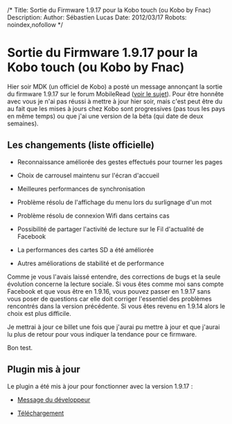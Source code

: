 /*
Title: Sortie du Firmware 1.9.17 pour la Kobo touch (ou Kobo by Fnac)
Description: 
Author: Sébastien Lucas
Date: 2012/03/17
Robots: noindex,nofollow
*/
# Sortie du Firmware 1.9.17 pour la Kobo touch (ou Kobo by Fnac)

Hier soir MDK (un officiel de Kobo) a posté un message annonçant la sortie du firmware 1.9.17 sur le forum MobileRead ([voir le sujet](http://www.mobileread.com/forums/showthread.php?t=172355)). Pour être honnête avec vous je n'ai pas réussi à mettre à jour hier soir, mais c'est peut être du au fait que les mises à jours chez Kobo sont progressives (pas tous les pays en même temps) ou que j'ai une version de la béta (qui date de deux semaines).

## Les changements (liste officielle) 

*	Reconnaissance améliorée des gestes effectués pour tourner les pages

*	Choix de carrousel maintenu sur l'écran d'accueil

*	Meilleures performances de synchronisation

*	Problème résolu de l'affichage du menu lors du surlignage d'un mot

*	Problème résolu de connexion Wifi dans certains cas

*	Possibilité de partager l'activité de lecture sur le Fil d'actualité de Facebook

*	La performances des cartes SD a été améliorée

*	Autres améliorations de stabilité et de performance

Comme je vous l'avais laissé entendre, des corrections de bugs et la seule évolution concerne la lecture sociale. Si vous êtes comme moi sans compte Facebook et que vous être en 1.9.16, vous pouvez passer en 1.9.17 sans vous poser de questions car elle doit corriger l'essentiel des problèmes rencontrés dans la version précédente. Si vous êtes revenu en 1.9.14 alors le choix est plus difficile.

Je mettrai à jour ce billet une fois que j'aurai pu mettre à jour et que j'aurai lu plus de retour pour vous indiquer la tendance pour ce firmware.

Bon test.
## Plugin mis à jour

Le plugin a été mis à jour pour fonctionner avec la version 1.9.17 :

*	[Message du développeur](http://www.mobileread.com/forums/showpost.php?p=2007552&postcount=176)

*	[Téléchargement](/https///github.com/ah-/koboplugins/downloads)


